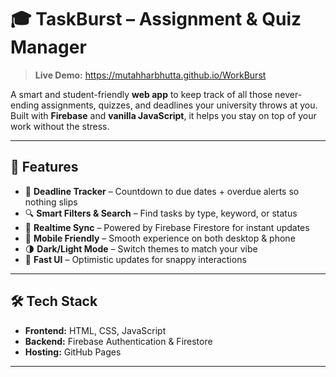 # 🎓 TaskBurst – Assignment & Quiz Manager

> **Live Demo:** https://mutahharbhutta.github.io/WorkBurst

A smart and student-friendly **web app** to keep track of all those never-ending assignments, quizzes, and deadlines your university throws at you. Built with **Firebase** and **vanilla JavaScript**, it helps you stay on top of your work without the stress.

---

## 🚀 Features

* 📅 **Deadline Tracker** – Countdown to due dates + overdue alerts so nothing slips
* 🔍 **Smart Filters & Search** – Find tasks by type, keyword, or status
* 📡 **Realtime Sync** – Powered by Firebase Firestore for instant updates
* 📱 **Mobile Friendly** – Smooth experience on both desktop & phone
* 🌗 **Dark/Light Mode** – Switch themes to match your vibe
* 💨 **Fast UI** – Optimistic updates for snappy interactions

---

## 🛠️ Tech Stack

* **Frontend:** HTML, CSS, JavaScript
* **Backend:** Firebase Authentication & Firestore
* **Hosting:** GitHub Pages

---

